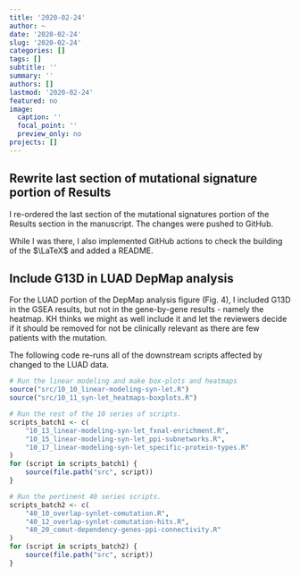 ```yaml
---
title: '2020-02-24'
author: ~
date: '2020-02-24'
slug: '2020-02-24'
categories: []
tags: []
subtitle: ''
summary: ''
authors: []
lastmod: '2020-02-24'
featured: no
image:
  caption: ''
  focal_point: ''
  preview_only: no
projects: []
---
```


## Rewrite last section of mutational signature portion of Results

I re-ordered the last section of the mutational signatures portion of the Results section in the manuscript.
The changes were pushed to GitHub.

While I was there, I also implemented GitHub actions to check the building of the $\LaTeX$ and added a README.

## Include G13D in LUAD DepMap analysis

For the LUAD portion of the DepMap analysis figure (Fig. 4), I included G13D in the GSEA results, but not in the gene-by-gene results - namely the heatmap.
KH thinks we might as well include it and let the reviewers decide if it should be removed for not be clinically relevant as there are few patients with the mutation.

The following code re-runs all of the downstream scripts affected by changed to the LUAD data.

```r
# Run the linear modeling and make box-plots and heatmaps
source("src/10_10_linear-modeling-syn-let.R")
source("src/10_11_syn-let_heatmaps-boxplots.R")

# Run the rest of the 10 series of scripts.
scripts_batch1 <- c(
    "10_13_linear-modeling-syn-let_fxnal-enrichment.R",
    "10_15_linear-modeling-syn-let_ppi-subnetworks.R",
    "10_17_linear-modeling-syn-let_specific-protein-types.R"
)
for (script in scripts_batch1) {
    source(file.path("src", script))
}

# Run the pertinent 40 series scripts.
scripts_batch2 <- c(
    "40_10_overlap-synlet-comutation.R",
    "40_12_overlap-synlet-comutation-hits.R",
    "40_20_comut-dependency-genes-ppi-connectivity.R"
)
for (script in scripts_batch2) {
    source(file.path("src", script))
}
```

